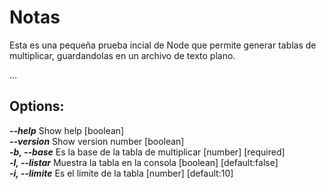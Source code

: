 # Notas

Esta es una pequeña prueba incial de Node que permite generar tablas de multiplicar, guardandolas en un archivo de texto plano.

...

## Options:

***--help***          Show help                              [boolean]  
***--version***       Show version number                    [boolean]  
***-b, --base***      Es la base de la 
                    tabla de multiplicar      [number] [required]  
***-l, --listar***    Muestra la tabla en la
                    consola             [boolean] [default:false]  
***-i, --limite***    Es el limite de la
                    tabla                   [number] [default:10]  

